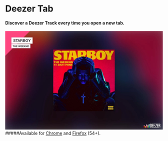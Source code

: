 # Deezer Tab
#### Discover a Deezer Track every time you open a new tab.
![Deezer Tab Preview](README.jpg)
#####Available for [Chrome](https://chrome.google.com/webstore/detail/deezer-tab/meiclleccmfmheoplgelombebilpndea) and [Firefox](https://chrome.google.com/webstore/detail/deezer-tab/meiclleccmfmheoplgelombebilpndea) (54+).